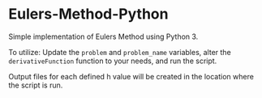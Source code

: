 # Eulers-Method-Python

Simple implementation of Eulers Method using Python 3.

To utilize:
Update the `problem` and `problem_name` variables, alter the `derivativeFunction` function to your needs, and run the script. 

Output files for each defined h value will be created in the location where the script is run.
